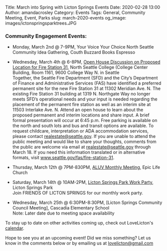 Title: March into Spring with Licton Springs Events 
Date: 2020-02-28 13:00
Author: amandacrosley
Category: Events
Tags: General, Community Meeting, Event, Parks
slug: march-2020-events
og_image: images/ictonspringsparktrees.JPG

### Community Engagement Events:

*   Monday, March 2nd @ 7-9PM, Your Voice Your Choice North Seattle Community Idea Gathering, Couth Buzzard Books Espresso <br />

*  Wednesday, March 4th @ 6-8PM, [Open House Discussion on Proposed Location for Fire Station 31](http://www.seattle.gov/fas/fire-station-31), North Seattle College (College Center Building, Room 1161, 9600 College Way N. in Seattle <br />
Together, the Seattle Fire Department (SFD) and the City’s Department of Finance and Administrative Services (FAS) have identified a preferred permanent site for the new Fire Station 31 at 11302 Meridian Ave. N. The existing Fire Station 31 building at 1319 N. Northgate Way no longer meets SFD’s operational needs and your input is needed regarding the placement of the permanent fire station as well as an interim site at 11503 Interlake Ave. N. Attend an open house to learn about the proposed permanent and interim locations and share input. A brief formal presentation will occur at 6:45 p.m. Free parking is available on the north and south lots and bus and transit options are available. To request childcare, interpretation or ADA accommodation services, please contact realestate@seattle.gov. If you are unable to attend the public meeting and would like to share your thoughts, comments from the public are welcome via email at realestate@seattle.gov through March 18. If you need this information translated or in alternative formats, visit www.seattle.gov/fas/fire-station-31.

*   Thursday, March 12th @ 7PM-830PM, [ALUV Monthly Meeting](https://www.facebook.com/AuroraLicton/), Epic Life Church  <br />

*   Saturday, March 14th @ 10AM-2PM, [Licton Springs Park Work Party](/images/LictonSpringsPark2020.JPG), Licton Springs Park  <br />
Join FRIENDS OF LICTON SPRINGS for our monthly work party.

*   Wednesday, March 25th @ 6:30PM-8:30PM, [Licton Springs Community Council Meeting], Cascadia Elementary School <br />
Note: Later date due to meeting space availability 

To stay up to date on other activities coming up, check out LoveLicton's [calendar](https://lovelicton.com/pages/community-calendar.html).
 
Hope to see you at an upcoming event!
Did we miss something? Let us know in the comments below or by emailing us at [lovelicton@gmail.com](mailto:lovelicton@gmail.com)
